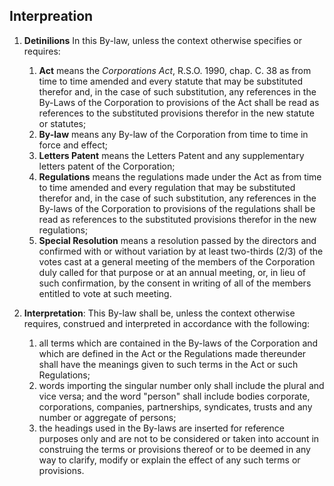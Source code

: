 ## Interpreation

1. **Detinilions** In this By-law, unless the context otherwise specifies or requires:
	
	1. **Act** means the _Corporations Act_, R.S.O. 1990, chap. C. 38 as from time to time amended and every statute that may be substituted therefor and, in the case of such substitution, any references in the By-Laws of the Corporation to provisions of the Act shall be read as references to the substituted provisions therefor in the new statute or statutes;
	1. **By-law** means any By-law of the Corporation from time to time in force and effect;
	1. **Letters Patent** means the Letters Patent and any supplementary letters patent of the Corporation;
	1. **Regulations** means the regulations made under the Act as from time to time amended and every regulation that may be substituted therefor and, in the case of such substitution, any references in the By-laws of the Corporation to provisions of the regulations shall be read as references to the substituted provisions therefor in the new regulations;
	1. **Special Resolution** means a resolution passed by the directors and confirmed with or without variation by at least two-thirds (2/3) of the votes cast at a general meeting of the members of the Corporation duly called for that purpose or at an annual meeting, or, in lieu of such confirmation, by the consent in writing of all of the members entitled to vote at such meeting.

2. **Interpretation**: This By-law shall be, unless the context otherwise requires, construed and interpreted in accordance with the following:
	
	1. all terms which are contained in the By-laws of the Corporation and which are defined in the Act or the Regulations made thereunder shall have the meanings given to such terms in the Act or such Regulations;
	1. words importing the singular number only shall include the plural and vice versa; and the word "person" shall include bodies corporate, corporations, companies, partnerships, syndicates, trusts and any number or aggregate of persons;
	1. the headings used in the By-laws are inserted for reference purposes only and are not to be considered or taken into account in construing the terms or provisions thereof or to be deemed in any way to clarify, modify or explain the effect of any such terms or provisions.